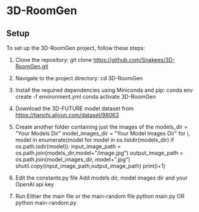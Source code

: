 # 3D-RoomGen
## Setup
To set up the 3D-RoomGen project, follow these steps:

1. Clone the repository:
git clone https://github.com/Snakees/3D-RoomGen.git

2. Navigate to the project directory:
cd 3D-RoomGen

3. Install the required dependencies using Miniconda and pip:
conda env create -f environment.yml
conda activate 3D-RoomGen

4. Download the 3D-FUTURE model dataset from https://tianchi.aliyun.com/dataset/98063

5. Create another folder containing just the images of the
models_dir = "Your Models Dir"
model_images_dir = "Your Model Images Dir"
for i, model in enumerate(model for model in os.listdir(models_dir) if os.path.isdir(model)):
    input_image_path = os.path.join(models_dir,model+"/image.jpg")
    output_image_path = os.path.join(model_images_dir, model+".jpg")
    shutil.copy(input_image_path,output_image_path)
    print(i+1)

7. Edit the constants.py file
Add models dir, model images dir and your OpenAI api key

8. Run Either the main file or the main-random file
python main.py
OR
python main-random.py
